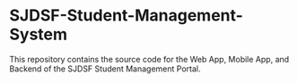 # SJDSF-Student-Management-System
This repository contains the source code for the Web App, Mobile App, and Backend of the SJDSF Student Management Portal.
